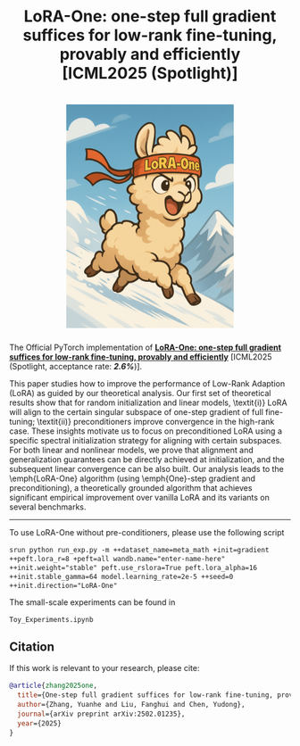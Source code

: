 <h1 align="center">
    <p> LoRA-One: one-step full gradient suffices for low-rank fine-tuning, provably and efficiently <br> [ICML2025 (Spotlight)]</p>
</h1>

<h1 align="center"> 
    <img src="./img/lora-one-llama.png" width="300">
</h1>

The Official PyTorch implementation of [**LoRA-One: one-step full gradient suffices for low-rank fine-tuning, provably and efficiently**](https://arxiv.org/abs/2502.01235) [ICML2025 (Spotlight, acceptance rate: ***2.6%***)].

This paper studies how to improve the performance of Low-Rank Adaption (LoRA) as guided by our theoretical analysis. Our first set of theoretical results show that for random initialization and linear models, \textit{i)} LoRA will align to the certain singular subspace of one-step gradient of full fine-tuning; \textit{ii)} preconditioners improve convergence in the high-rank case. These insights motivate us to focus on preconditioned LoRA using a specific spectral initialization strategy for aligning with certain subspaces. For both linear and nonlinear models, we prove that alignment and generalization guarantees can be directly achieved at initialization, and the subsequent linear convergence can be also built. Our analysis leads to the \emph{LoRA-One} algorithm (using \emph{One}-step gradient and preconditioning), a theoretically grounded algorithm that achieves significant empirical improvement over vanilla LoRA and its variants on several benchmarks.

---

To use LoRA-One without pre-conditioners, please use the following script
```
srun python run_exp.py -m ++dataset_name=meta_math +init=gradient ++peft.lora_r=8 +peft=all wandb.name="enter-name-here" ++init.weight="stable" peft.use_rslora=True peft.lora_alpha=16 ++init.stable_gamma=64 model.learning_rate=2e-5 ++seed=0 ++init.direction="LoRA-One"
```

The small-scale experiments can be found in
```
Toy_Experiments.ipynb
```

## Citation

If this work is relevant to your research, please cite:

```bibtex
@article{zhang2025one,
  title={One-step full gradient suffices for low-rank fine-tuning, provably and efficiently},
  author={Zhang, Yuanhe and Liu, Fanghui and Chen, Yudong},
  journal={arXiv preprint arXiv:2502.01235},
  year={2025}
}
```

